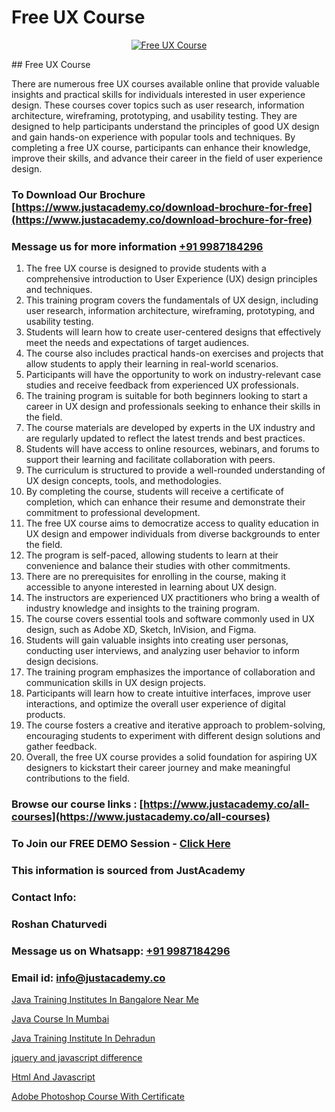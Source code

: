 # Free UX Course

<p align="center">
  <a href="https://justacademy.co/all-courses">
    <img src="https://ibb.co/CngWr2j" alt="Free UX Course">
  </a>
</p>
## Free UX Course

There are numerous free UX courses available online that provide valuable insights and practical skills for individuals interested in user experience design. These courses cover topics such as user research, information architecture, wireframing, prototyping, and usability testing. They are designed to help participants understand the principles of good UX design and gain hands-on experience with popular tools and techniques. By completing a free UX course, participants can enhance their knowledge, improve their skills, and advance their career in the field of user experience design.
### To Download Our Brochure [https://www.justacademy.co/download-brochure-for-free](https://www.justacademy.co/download-brochure-for-free)
### Message us for more information [+91 9987184296](https://api.whatsapp.com/send?phone=919987184296)
1) The free UX course is designed to provide students with a comprehensive introduction to User Experience (UX) design principles and techniques.
2) This training program covers the fundamentals of UX design, including user research, information architecture, wireframing, prototyping, and usability testing.
3) Students will learn how to create user-centered designs that effectively meet the needs and expectations of target audiences.
4) The course also includes practical hands-on exercises and projects that allow students to apply their learning in real-world scenarios.
5) Participants will have the opportunity to work on industry-relevant case studies and receive feedback from experienced UX professionals.
6) The training program is suitable for both beginners looking to start a career in UX design and professionals seeking to enhance their skills in the field.
7) The course materials are developed by experts in the UX industry and are regularly updated to reflect the latest trends and best practices.
8) Students will have access to online resources, webinars, and forums to support their learning and facilitate collaboration with peers.
9) The curriculum is structured to provide a well-rounded understanding of UX design concepts, tools, and methodologies.
10) By completing the course, students will receive a certificate of completion, which can enhance their resume and demonstrate their commitment to professional development.
11) The free UX course aims to democratize access to quality education in UX design and empower individuals from diverse backgrounds to enter the field.
12) The program is self-paced, allowing students to learn at their convenience and balance their studies with other commitments.
13) There are no prerequisites for enrolling in the course, making it accessible to anyone interested in learning about UX design.
14) The instructors are experienced UX practitioners who bring a wealth of industry knowledge and insights to the training program.
15) The course covers essential tools and software commonly used in UX design, such as Adobe XD, Sketch, InVision, and Figma.
16) Students will gain valuable insights into creating user personas, conducting user interviews, and analyzing user behavior to inform design decisions.
17) The training program emphasizes the importance of collaboration and communication skills in UX design projects.
18) Participants will learn how to create intuitive interfaces, improve user interactions, and optimize the overall user experience of digital products.
19) The course fosters a creative and iterative approach to problem-solving, encouraging students to experiment with different design solutions and gather feedback.
20) Overall, the free UX course provides a solid foundation for aspiring UX designers to kickstart their career journey and make meaningful contributions to the field.

### Browse our course links : [https://www.justacademy.co/all-courses](https://www.justacademy.co/all-courses) 
### To Join our FREE DEMO Session - [Click Here](https://www.justacademy.co/register-for-course-demo)


### This information is sourced from JustAcademy
### Contact Info:
### Roshan Chaturvedi
### Message us on Whatsapp: [+91 9987184296](https://api.whatsapp.com/send?phone=919987184296)
### Email id: [info@justacademy.co](mailto:info@justacademy.co)
                
[Java Training Institutes In Bangalore Near Me](https://www.linkedin.com/pulse/java-training-institutes-bangalore-near-me-justacademy-thane-wjpje?trackingId=kMu0sntxSAijo2eBPQjYhQ%3D%3D&lipi=urn%3Ali%3Apage%3Ad_flagship3_company_admin%3B8x4oZRFoSmO4CZ5ThOfedg%3D%3D)

[Java Course In Mumbai](https://www.linkedin.com/pulse/java-course-mumbai-justacademy-chandigarh-as6ee/)

[Java Training Institute In Dehradun](https://medium.com/@abhidnya.1068/java-training-institute-in-dehradun-04e0216fb072)

[jquery and javascript difference](https://medium.com/@abhidnya.1068/jquery-and-javascript-difference-2833d375b9e6)

[Html And Javascript](https://justacademyin.github.io/justacademy/html-and-javascript)

[Adobe Photoshop Course With Certificate](https://justacademyin.github.io/justacademy/adobe-photoshop-course-with-certificate)

